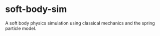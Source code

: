 # soft-body-sim
A soft body physics simulation using classical mechanics and the spring particle model.

